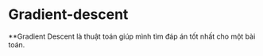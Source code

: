 # Gradient-descent

**Gradient Descent là thuật toán giúp mình tìm đáp án tốt nhất cho một bài toán.
